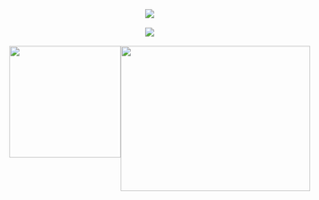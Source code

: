 <div align="center">
    <picture align="center">
        <source media="(prefers-color-scheme: dark)" srcset="https://gist.githubusercontent.com/KysawaJR/9f6cd21c0caee003a704e308fb9bc1bb/raw/397fa2ea6260a9061d261bb92626a9cfd0ee253a/readme-white.svg">
        <img src="https://gist.githubusercontent.com/KysawaJR/59b01a2f8e80988330a8a6f7aee5c162/raw/43cd4459d30a766352d0eb58e181c853f6748217/readme-black.svg">
    </picture>
</div>
<br>
<div align="center">
    <a href="#" alt="Linkedin" target="_blank">
        <img src="https://img.shields.io/badge/-Linkedin-0e76a8?style=flat-square&logo=Linkedin&logoColor=white&link=https://www.linkedin.com/in/kysawa-junior/">
    </a>
</div>
<br>

<div style="display: flex; flex-direction: row;" align="center">
    <img height=200 src="https://github-readme-stats.vercel.app/api?username=KysawaJR&theme=default&show_icons=true">
    <img width=340 height=260 src="https://github-readme-stats.vercel.app/api/top-langs/?username=KysawaJR&hide=html&layout=compact=true&theme=default">
</div>
